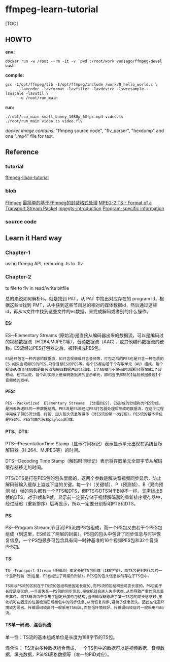 # ffmpeg-learn-tutorial

[TOC]

## HOWTO
**env:**
```shell script
docker run -w /root --rm -it -v `pwd`:/root/work vonsago/ffmpeg-devel bash
```
**compile:**
```shell script
gcc -L/opt/ffmpeg/lib -I/opt/ffmpeg/include /work/0_hello_world.c \
 	  -lavcodec -lavformat -lavfilter -lavdevice -lswresample -lswscale -lavutil \
 	  -o /root/run_main
```
**run:**
```shell script
./root/run_main small_bunny_1080p_60fps.mp4 video.ts
./root/run_main video.ts video.flv
```
*docker image contains:* "ffmpeg source code", "flv_parser", "hexdump" and one ".mp4" file for test.
## Reference
### tutorial
[ffmpeg-libav-tutorial](https://github.com/vonsago/ffmpeg-libav-tutorial)
### blob
[Ffmpeg](https://github.com/FFmpeg/FFmpeg)
[最简单的基于FFmpeg的封装格式处理](https://blog.csdn.net/leixiaohua1020/article/details/39802913)
[MPEG-2 TS - Format of a Transport Stream Packet](https://www.mikrocontroller.net/attachment/27265/mpeg2ts.pdf)
[mpegts-introduction](https://tsduck.io/download/docs/mpegts-introduction.pdf)
[Program-specific information](https://en.wikipedia.org/wiki/Program-specific_information)

### source code



## Learn it Hard way

### Chapter-1
using ffmepg API, remuxing .ts to .flv

### Chapter-2
ts file to flv in read/write bitfile

总的来说如何解析ts，就是找到 PAT，从 PAT 中找出对应存在的 program id，根据这些id找到 PMT，从中获到这些节目总的相对的媒体数据id，然后通过这些id，再从ts文件中找到这些文件的es数据，来完成解码或者别的什么操作。

#### ES:  

   ES--Elementary  Streams  (原始流)是直接从编码器出来的数据流，可以是编码过的视频数据流（H.264,MJPEG等），音频数据流（AAC），或其他编码数据流的统称。ES流经过PES打包器之后，被转换成PES包。

    ES是只包含一种内容的数据流，如只含视频或只含音频等，打包之后的PES也是只含一种性质的ES,如只含视频ES的PES,只含音频ES的PES等。每个ES都由若干个存取单元（AU）组成，每个视频AU或音频AU都是由头部和编码数据两部分组成，1个AU相当于编码的1幅视频图像或1个音频帧，也可以说，每个AU实际上是编码数据流的显示单元，即相当于解码的1幅视频图像或1个音频帧的取样。

#### PES:

    PES--Packetized  Elementary Streams  (分组的ES)，ES形成的分组称为PES分组，是用来传递ES的一种数据结构。PES流是ES流经过PES打包器处理后形成的数据流，在这个过程中完成了将ES流分组、打包、加入包头信息等操作（对ES流的第一次打包）。PES流的基本单位是PES包。PES包由包头和payload组成。

#### PTS、DTS:

   PTS--PresentationTime Stamp（显示时间标记）表示显示单元出现在系统目标解码器（H.264、MJPEG等）的时间。

   DTS--Decoding Time Stamp（解码时间标记）表示将存取单元全部字节从解码缓存器移走的时间。

   PTS/DTS是打在PES包的包头里面的，这两个参数是解决音视频同步显示，防止解码器输入缓存上溢或下溢的关键。每一个I（关键帧）、P（预测帧）、B（双向预测 帧）帧的包头都有一个PTS和DTS，但PTS与DTS对于B帧不一样，无需标出B帧的DTS，对于I帧和P帧，显示前一定要存储于视频解码器的重新排序缓存器中，经过延迟（重新排序）后再显示，所以一定要分别标明PTS和DTS。

#### PS:

   PS--Program Stream(节目流)PS流由PS包组成，而一个PS包又由若干个PES包组成（到这里，ES经过了两层的封装）。PS包的包头中包含了同步信息与时钟恢复信息。一个PS包最多可包含具有同一时钟基准的16个视频PES包和32个音频PES包。

#### TS:

    TS--Transport Stream（传输流）由定长的TS包组成（188字节），而TS包是对PES包的一个重新封装（到这里，ES也经过了两层的封装）。PES包的包头信息依然存在于TS包中。

    TS流与PS流的区别在于TS流的包结构是固定长度的,而PS流的包结构是可变长度的。PS包由于长度是变化的,一旦丢失某一PS包的同步信息,接收机就会进入失步状态,从而导致严重的信息丢失事件。而TS码流由于采用了固定长度的包结构,当传输误码破坏了某一TS包的同步信息时,接收机可在固定的位置检测它后面包中的同步信息,从而恢复同步,避免了信息丢失。因此在信道环境较为恶劣、传输误码较高时一般采用TS码流,而在信环境较好、传输误码较低时一般采用PS码流。

#### TS单一码流、混合码流:

  单一性：TS流的基本组成单位是长度为188字节的TS包。

  混合性： TS流由多种数据组合而成，一个TS包中的数据可以是视频数据，音频数据，填充数据，PSI/SI表格数据等（唯一的PID对应）。

